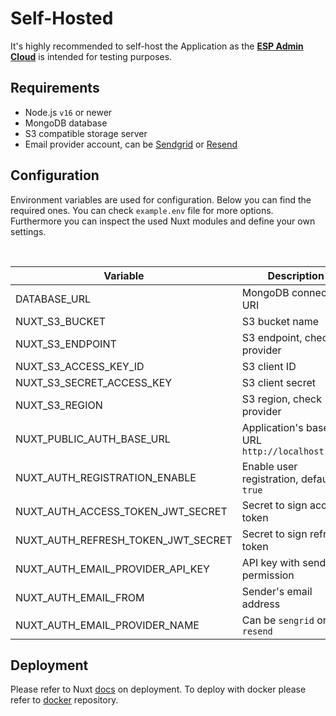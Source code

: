 # Self-Hosted

It's highly recommended to self-host the Application as the [**ESP Admin Cloud**](https://esp-admin-app.bg.tn) is intended for testing purposes.

## Requirements

- Node.js `v16` or newer
- MongoDB database
- S3 compatible storage server
- Email provider account, can be [Sendgrid](https://sendgrid.com/) or [Resend](https://resend.com/)

## Configuration

Environment variables are used for configuration. Below you can find the required ones. You can check `example.env` file for more options. Furthermore you can inspect the used Nuxt modules and define your own settings.

<br>

| **Variable**                       | **Description**                                |
| ---------------------------------- | ---------------------------------------------- |
| DATABASE_URL                       | MongoDB connection URI                         |
| NUXT_S3_BUCKET                     | S3 bucket name                                 |
| NUXT_S3_ENDPOINT                   | S3 endpoint, check provider                    |
| NUXT_S3_ACCESS_KEY_ID              | S3 client ID                                   |
| NUXT_S3_SECRET_ACCESS_KEY          | S3 client secret                               |
| NUXT_S3_REGION                     | S3 region, check provider                      |
| NUXT_PUBLIC_AUTH_BASE_URL          | Application's base URL `http://localhost:3000` |
| NUXT_AUTH_REGISTRATION_ENABLE      | Enable user registration, default `true`       |
| NUXT_AUTH_ACCESS_TOKEN_JWT_SECRET  | Secret to sign access token                    |
| NUXT_AUTH_REFRESH_TOKEN_JWT_SECRET | Secret to sign refresh token                   |
| NUXT_AUTH_EMAIL_PROVIDER_API_KEY   | API key with send permission                   |
| NUXT_AUTH_EMAIL_FROM               | Sender's email address                         |
| NUXT_AUTH_EMAIL_PROVIDER_NAME      | Can be `sengrid` or `resend`                   |

## Deployment

Please refer to Nuxt [docs](https://nuxt.com/docs/getting-started/deployment) on deployment. To deploy with docker please refer to [docker](https://github.com/esp-admin/docker) repository.
